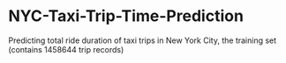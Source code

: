 # NYC-Taxi-Trip-Time-Prediction
Predicting total ride duration of taxi trips in New York City, the training set (contains 1458644 trip records)
